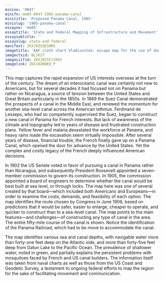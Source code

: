 ```yaml
---
minino: '0047'
minifn: mm05-0047-1905-panama-canal
minititle: 'Proposed Panama Canal, 1905'
minislug: '1905-panama-canal'
essayno: 'mm05'
essaytitle: 'State and Federal Mapping of Infrastructure and Movement'
essaysubtitle: ''
essayslug: state-and-federal
manifest: 2KXJ8ZSQES0M3
imagetitle: 'AAF cloth chart Vladivostok: escape map for the use of downed airplane pilots, 1945'
imagectxid: NL2K2T
imageiiifid: 2KXJ8ZSFJ1R0V
imagelink: 2KXJ8ZWQK9_P
---
```

This map captures the rapid expansion of US interests overseas at the turn of the century. The dream of an interoceanic canal was certainly not new to Americans, but for several decades it had focused not on Panama but rather on Nicaragua, a source of tension between the United States and Great Britain particularly in the 1850s. In 1869 the Suez Canal demonstrated the prospects of a canal in the Middle East, and renewed the momentum for another sea-level canal across the American isthmus. Ferdinand de Lesseps, who had so competently supervised the Suez, began to construct a new canal in Panama for French interests. But lack of awareness of the climate and topography led to years of disease and frustrated construction plans. Yellow fever and malaria devastated the workforce at Panama, and heavy rains made the excavation seem virtually impossible. After several years of disease, financial trouble, the French finally gave up on a Panama Canal, which opened the door for advance by the United States. Yet the complex and costly legacy of the French deeply influenced American decisions. 

In 1902 the US Senate voted in favor of pursuing a canal in Panama rather than Nicaragua, and subsequently President Roosevelt appointed a seven-member commission to govern its construction. In 1905, the commission appointed a board of engineers to determine whether the canal would be best built at sea level, or through locks. The map here was one of several created by that board—which included both Americans and Europeans—in order to examine the costs, demands, and feasibility of each option. The map identifies the route chosen by Congress in June 1906, based on predictions that it would be safer, easier to enlarge, cheaper to operate, and quicker to construct than to a sea-level canal. The map points to the main features—and challenges—of constructing any type of canal in the area. The entire fifty-mile course of the canal is shown. Notice the identification of the Panama Railroad, which had to be move to accommodate the canal. 

The map identifies various sea and canal depths, with navigable water more than forty-one feet deep on the Atlantic side, and more than forty-five feet deep from Gatun Lake to the Pacific Ocean. The prevalence of shallower water, noted in green, and partially explains the persistent problems with mosquitoes faced by French and US canal builders. The information itself was taken from naval charts as well as those from the US Coast and Geodetic Survey, a testament to ongoing federal efforts to map the region for the sake of facilitating movement and communication. 



